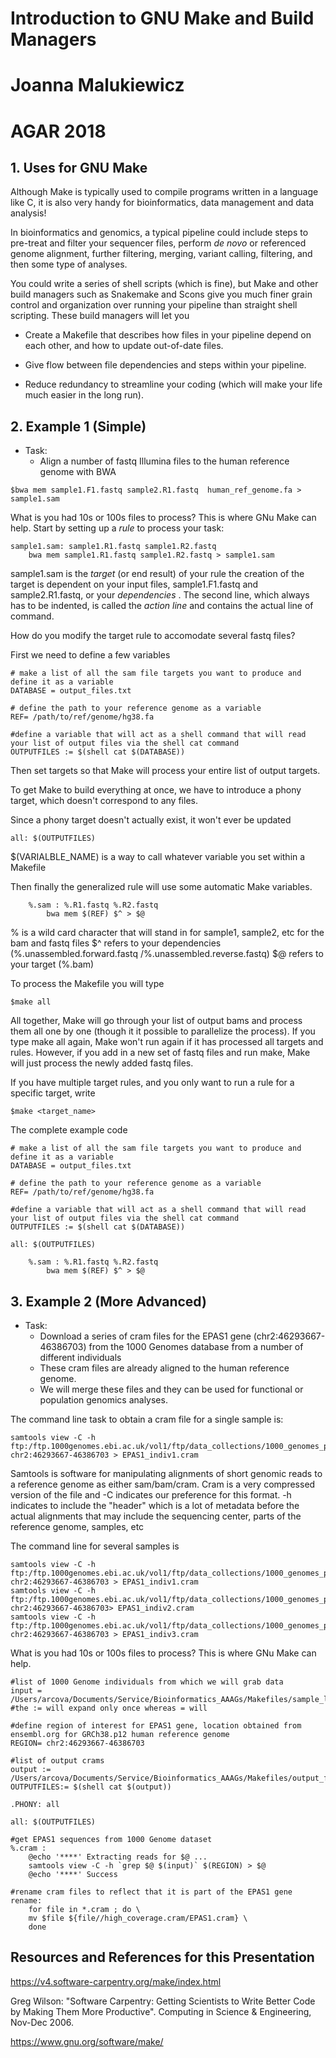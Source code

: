 # Introduction to GNU Make and Build Managers 
# Joanna Malukiewicz
# AGAR 2018 

## 1. Uses for GNU Make

Although Make is typically used to compile programs written in a language like C, it is also very handy for bioinformatics, data management and data analysis!

In bioinformatics and genomics, a typical pipeline could include steps to pre-treat and filter your sequencer files, perform _de novo_ or referenced genome alignment, further filtering, merging, variant calling, filtering, and then some type of analyses. 

You could write a series of shell scripts (which is fine), but Make and other build managers such as Snakemake and Scons give you much finer grain control and organization over running your pipeline than straight shell scripting. These build managers will let you 

  * Create a Makefile that describes how files in your pipeline depend on each other, and how to update out-of-date files.

  * Give flow between file dependencies and steps within your pipeline. 

  * Reduce redundancy to streamline your coding  (which will make your life much easier in the long run).

## 2. Example 1 (Simple)

  * Task:
    * Align a number of fastq Illumina files to the human reference genome with BWA 
    
```
$bwa mem sample1.F1.fastq sample2.R1.fastq  human_ref_genome.fa > sample1.sam
```  
What is you had 10s or 100s files to process? This is where GNu Make can help. 
Start by setting up a _rule_ to process your task:

```
sample1.sam: sample1.R1.fastq sample1.R2.fastq
	bwa mem sample1.R1.fastq sample1.R2.fastq > sample1.sam
```

sample1.sam is the _target_ (or end result) of your rule 
the creation of the target is dependent on your input files, sample1.F1.fastq and sample2.R1.fastq, or your _dependencies_ . 
The second line, which always has to be indented, is called the _action line_ and contains the actual line of command. 

How do you modify the target rule to accomodate several fastq files? 

First we need to define a few variables 

```
# make a list of all the sam file targets you want to produce and define it as a variable 
DATABASE = output_files.txt 

# define the path to your reference genome as a variable 
REF= /path/to/ref/genome/hg38.fa

#define a variable that will act as a shell command that will read your list of output files via the shell cat command 
OUTPUTFILES := $(shell cat $(DATABASE))

```
	
Then set targets so that Make will process your entire list of output targets. 

To get Make to build everything at once, we have to introduce a phony target, which doesn't correspond to any files. 

Since a phony target doesn't actually exist, it won't ever be updated

```
all: $(OUTPUTFILES)

```
$(VARIALBLE_NAME) is a way to call whatever variable you set within a Makefile 

Then finally the generalized rule will use some automatic Make variables. 

```
    %.sam : %.R1.fastq %.R2.fastq
		bwa mem $(REF) $^ > $@ 

```
% is a wild card character that will stand in for sample1, sample2, etc for the bam and fastq files 
$^ refers to your dependencies (%.unassembled.forward.fastq /%.unassembled.reverse.fastq)
$@ refers to your target (%.bam)

To process the Makefile you will type

```
$make all
```

All together, Make will go through your list of output bams and process them all one by one (though it it possible to parallelize the process).
If you type make all again, Make won't run again if it has processed all targets and rules. However, if you add in a new set of fastq files and run make, Make will just process the newly added fastq files. 

If you have multiple target rules, and you only want to run a rule for a specific target, write

```
$make <target_name>
```


The complete example code 
```
# make a list of all the sam file targets you want to produce and define it as a variable 
DATABASE = output_files.txt 

# define the path to your reference genome as a variable 
REF= /path/to/ref/genome/hg38.fa

#define a variable that will act as a shell command that will read your list of output files via the shell cat command 
OUTPUTFILES := $(shell cat $(DATABASE))

all: $(OUTPUTFILES)

    %.sam : %.R1.fastq %.R2.fastq
		bwa mem $(REF) $^ > $@ 
```




## 3. Example 2  (More Advanced)

  * Task:
    * Download a series of cram files for the EPAS1 gene (chr2:46293667-46386703) from the 1000 Genomes database from a number of different individuals 
    * These cram files are already aligned to the human reference genome. 
    * We will merge these files and they can be used for functional or population genomics analyses. 
    
The command line task to obtain a cram file for a single sample is: 

```
samtools view -C -h ftp:/ftp.1000genomes.ebi.ac.uk/vol1/ftp/data_collections/1000_genomes_project/data/CHS/HG00419/high_cov_alignment/HG00419.alt_bwamem_GRCh38DH.20150917.CHS.high_coverage.cram chr2:46293667-46386703 > EPAS1_indiv1.cram
```
Samtools is software for manipulating alignments of short genomic reads to a reference genome as either sam/bam/cram. Cram is a very compressed version of the file and -C indicates our preference for this format. -h indicates to include the "header" which is a lot of metadata before the actual alignments that may include the sequencing center, parts of the reference genome, samples, etc 

The command line for several samples is 

```
samtools view -C -h ftp:/ftp.1000genomes.ebi.ac.uk/vol1/ftp/data_collections/1000_genomes_project/data/CHS/HG00419/high_cov_alignment/HG00419.alt_bwamem_GRCh38DH.20150917.CHS.high_coverage.cram chr2:46293667-46386703 > EPAS1_indiv1.cram
samtools view -C -h ftp:/ftp.1000genomes.ebi.ac.uk/vol1/ftp/data_collections/1000_genomes_project/data/GIH/NA20845/high_cov_alignment/NA20845.alt_bwamem_GRCh38DH.20150917.GIH.high_coverage.cram chr2:46293667-46386703> EPAS1_indiv2.cram
samtools view -C -h ftp:/ftp.1000genomes.ebi.ac.uk/vol1/ftp/data_collections/1000_genomes_project/data/ASW/NA19625/high_cov_alignment/NA19625.alt_bwamem_GRCh38DH.20150917.ASW.high_coverage.cram chr2:46293667-46386703 > EPAS1_indiv3.cram

```
What is you had 10s or 100s files to process? This is where GNu Make can help. 

```
#list of 1000 Genome individuals from which we will grab data 
input = /Users/arcova/Documents/Service/Bioinformatics_AAAGs/Makefiles/sample_list_short.txt #the := will expand only once whereas = will 

#define region of interest for EPAS1 gene, location obtained from ensembl.org for GRCh38.p12 human reference genome 
REGION= chr2:46293667-46386703 

#list of output crams 
output := /Users/arcova/Documents/Service/Bioinformatics_AAAGs/Makefiles/output_files_short.txt
OUTPUTFILES:= $(shell cat $(output))

.PHONY: all

all: $(OUTPUTFILES) 

#get EPAS1 sequences from 1000 Genome dataset 
%.cram : 
	@echo '****' Extracting reads for $@ ...
	samtools view -C -h `grep $@ $(input)` $(REGION) > $@
	@echo '****' Success

#rename cram files to reflect that it is part of the EPAS1 gene 
rename:
	for file in *.cram ; do \
	mv $file ${file//high_coverage.cram/EPAS1.cram} \
	done

```


## Resources and References for this Presentation 


https://v4.software-carpentry.org/make/index.html

Greg Wilson: "Software Carpentry: Getting Scientists to Write Better
Code by Making Them More Productive".  Computing in Science &
Engineering, Nov-Dec 2006.

https://www.gnu.org/software/make/



